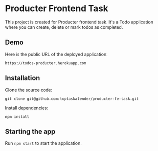 # Producter Frontend Task

This project is created for Producter frontend task. It's a Todo application where you can create, delete or mark todos as completed.

## Demo

Here is the public URL of the deployed application:

    https://todos-producter.herokuapp.com

## Installation

Clone the source code:

    git clone git@github.com:toptaskalender/producter-fe-task.git

Install dependencies:

    npm install

## Starting the app

Run `npm start` to start the application.